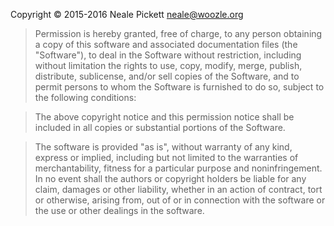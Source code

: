 Copyright © 2015-2016 Neale Pickett <neale@woozle.org>

> Permission is hereby granted, free of charge, to any person
> obtaining a copy of this software and associated documentation files
> (the "Software"), to deal in the Software without restriction,
> including without limitation the rights to use, copy, modify, merge,
> publish, distribute, sublicense, and/or sell copies of the Software,
> and to permit persons to whom the Software is furnished to do so,
> subject to the following conditions:

> The above copyright notice and this permission notice shall be
> included in all copies or substantial portions of the Software.

> The software is provided "as is", without warranty of any kind,
> express or implied, including but not limited to the warranties of
> merchantability, fitness for a particular purpose and
> noninfringement. In no event shall the authors or copyright holders
> be liable for any claim, damages or other liability, whether in an
> action of contract, tort or otherwise, arising from, out of or in
> connection with the software or the use or other dealings in the
> software.
